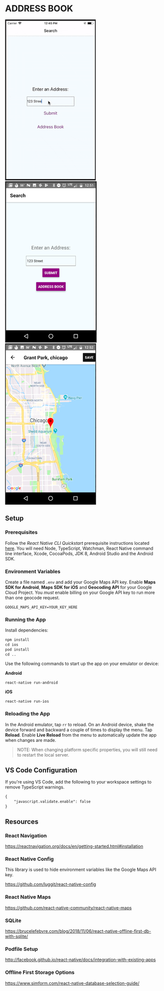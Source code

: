 # ADDRESS BOOK

![Animated Gif](images/ios.gif) ![Android Screenshot](images/android_4.png) ![Android Screenshot](images/android_5.png)

## Setup

### Prerequisites

Follow the *React Native CLI Quickstart* prerequisite instructions located [here](https://facebook.github.io/react-native/docs/getting-started). You will need Node, TypeScript, Watchman, React Native command line interface, Xcode, CocoaPods, JDK 8, Android Studio and the Android SDK. 

### Environment Variables

Create a file named `.env` and add your Google Maps API key. Enable **Maps SDK for Android**, **Maps SDK for iOS** and **Geocoding API** for your Google Cloud Project. You *must* enable billing on your Google API key to run more than one geocode request.

```
GOOGLE_MAPS_API_KEY=YOUR_KEY_HERE
```

### Running the App

Install dependencies:

```
npm install
cd ios
pod install
cd ..
```

Use the following commands to start up the app on your emulator or device:

**Android**

```
react-native run-android
```

**iOS**

```
react-native run-ios
```

### Reloading the App

In the Android emulator, tap `rr` to reload. On an Android device, shake the device forward and backward a couple of times to display the menu. Tap **Reload**. Enable **Live Reload** from the menu to automatically update the app when changes are made.

> NOTE: When changing platform specific properties, you will still need to restart the local server.

## VS Code Configuration

If you're using VS Code, add the following to your workspace settings to remove TypeScript warnings.

```
{
    "javascript.validate.enable": false
}
```

## Resources

### React Navigation

https://reactnavigation.org/docs/en/getting-started.html#installation

### React Native Config

This library is used to hide environment variables like the Google Maps API key. 

https://github.com/luggit/react-native-config

### React Native Maps

https://github.com/react-native-community/react-native-maps

### SQLite

https://brucelefebvre.com/blog/2018/11/06/react-native-offline-first-db-with-sqlite/

### Podfile Setup

http://facebook.github.io/react-native/docs/integration-with-existing-apps

### Offline First Storage Options

https://www.simform.com/react-native-database-selection-guide/